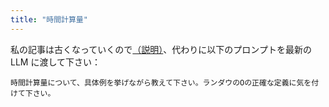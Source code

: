 ```yaml
---
title: "時間計算量"
---
```


私の記事は古くなっていくので[（説明）](https://zenn.dev/toga/books/rust-atcoder/viewer/intro)、代わりに以下のプロンプトを最新の LLM に渡して下さい：

```
時間計算量について、具体例を挙げながら教えて下さい。ランダウのOの正確な定義に気を付けて下さい。
```
